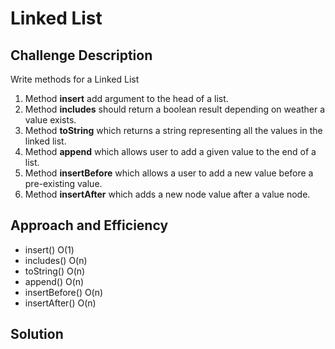 # Linked List

## Challenge Description 
Write methods for a Linked List
1. Method **insert** add argument to the head of a list.
1. Method **includes** should return a boolean result depending on weather a value exists.
1. Method **toString** which returns a string representing all the values in the linked list.
1. Method **append** which allows user to add a given value to the end of a list.
1. Method **insertBefore** which allows a user to add a new value before a pre-existing value.
1. Method **insertAfter** which adds a new node value after a value node.

## Approach and Efficiency 
- insert() O(1)
- includes() O(n)
- toString() O(n)
- append() O(n)
- insertBefore() O(n)
- insertAfter() O(n)

## Solution


